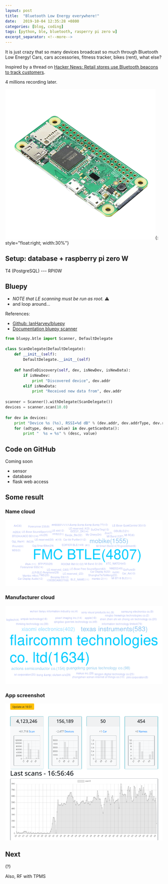 ```yaml
---
layout: post
title:  "Bluetooth Low Energy everywhere!"
date:   2019-10-04 12:35:28 +0800
categories: [blog, coding]
tags: [python, ble, bluetooth, rasperry pi zero w]
excerpt_separator: <!--more-->
---
```

It is just crazy that so many devices broadcast so much through Bluetooth Low Energy!
    Cars, cars accessories, fitness tracker, bikes (rent), what else?

Inspired by a thread on [Hacker News: Retail stores use Bluetooth beacons to track customers](<https://news.ycombinator.com/item?id=20183968> "Y").

4 millions recording later.

<!--more-->

![Raspberry pi zero W](/assets/ble_raspberry_pi_zero_w_1-5_large.png){: style="float:right; width:30%"}

## Setup: database + raspberry pi zero W
<!--
<img style="float: right;" src="whatever.jpg">
 <img width="50%" style="float: right;" src="/assets/ble_raspberry_pi_zero_w_1-5_large.png">
 -->

T4 (PostgreSQL)  --- RPI0W

## Bluepy

  * *NOTE that LE scanning must be run as root.* :warning:
  * and loop around...

References:
  * [Github: IanHarvey/bluepy](<https://github.com/IanHarvey/bluepy> "Github: IanHarvey/bluepy")
  * [Documentation bluepy scanner](<http://ianharvey.github.io/bluepy-doc/scanner.html> "Sample code")

```python
from bluepy.btle import Scanner, DefaultDelegate

class ScanDelegate(DefaultDelegate):
    def __init__(self):
        DefaultDelegate.__init__(self)

    def handleDiscovery(self, dev, isNewDev, isNewData):
        if isNewDev:
            print "Discovered device", dev.addr
        elif isNewData:
            print "Received new data from", dev.addr

scanner = Scanner().withDelegate(ScanDelegate())
devices = scanner.scan(10.0)

for dev in devices:
    print "Device %s (%s), RSSI=%d dB" % (dev.addr, dev.addrType, dev.rssi)
    for (adtype, desc, value) in dev.getScanData():
        print "  %s = %s" % (desc, value)
```

## Code on GitHub

Coming soon

  * sensor
  * database
  * flask web access

## Some result

### Name cloud
![Name Cloud](</assets/ble_name_cloud.png>)

### Manufacturer cloud
![Manufacturer Cloud](</assets/ble_manufacturer_cloud.png>)

### App screenshot
![Screenshot](</assets/ble_screenshot.png>)

## Next

 (?)

 Also, RF with TPMS
